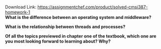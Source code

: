 Download Link: https://assignmentchef.com/product/solved-cmsi387-homework-1
<br>
<strong>What is the difference between an operating system and middleware?</strong>

<strong>What is the relationship between threads and processes? </strong>

<strong>Of all the topics previewed in chapter one of the textbook, which one are you most looking forward to learning about? Why? </strong>
